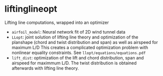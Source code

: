 # liftinglineopt
Lifting line computations, wrapped into an optimizer

- `airfoil_model`: Neural network fit of 2D wind tunnel data
- `LLopt`: joint solution of lifting line theory and optimization of the planshape (chord and twist distribution and span) as well as airspeed for maximum L/D
This creates a complicated optimization problem with nonlinear equality constraints. See `llopt/equations/equations.pdf`
- `lift_dist`: optimization of the lift and chord distribution, span and airspeed for maximmum L/D. The twist distribution is obtained afterwards with lifting line theory.